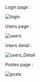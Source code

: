 Login page :

![login](https://user-images.githubusercontent.com/37518243/50550060-b08dfd80-0c60-11e9-92a2-8aa65569ca21.png)

Users page :

![users](https://user-images.githubusercontent.com/37518243/50550072-e9c66d80-0c60-11e9-8bf7-876a02872260.png)

Users detail :

![users_Detail](https://user-images.githubusercontent.com/37518243/50550092-7c670c80-0c61-11e9-9dcb-088e0a644b6e.png)

Postes page :

![posts](https://user-images.githubusercontent.com/37518243/50550109-a7e9f700-0c61-11e9-81f3-07aa115908af.png)

